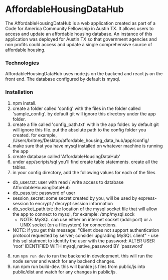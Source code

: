 # AffordableHousingDataHub
The AffordableHousingDataHub is a web application created as part of a Code for America Community Fellowship in Austin TX. It allows users to access and update an affordable housing database. An instance of this application was deployed for Austin TX so that government agencies and non profits could access and update a single comprehensive source of affordable housing.

### Technologies
AffordableHousingDataHub uses node.js on the backend and react.js on the front end. The database configured by default is mysql.

### Installation
1. npm install.
2. create a folder called 'config' with the files in the folder called 'sample_config'. by default git will ignore this directory under the app folder.
3. create a file called 'config_path.txt' within the app folder. by default git will ignore this file. put the absolute path to the config folder you created. for example, /Users/britney/Desktop/affordable_housing_data_hub/app/config/
4. make sure that you have mysql installed on whatever machine is running the app
5. create database called 'AffordableHousingDataHub'
6. under app/scripts/sql you'll find create table statements. create all the tables.
7. in your config directory, add the following values for each of the files
  - db_user.txt: user with read / write access to database AffordableHousingDataHub
  - db_pass.txt: password of user
  - session_secret: some secret created by you, will be used by express-session to encrypt / decrypt session information
  - db_socket_path.txt: the location of the mysql socket file that will allow the app to connect to mysql, for example: /tmp/mysql.sock
    - NOTE: MySQL can use either an internet socket (addr:port) or a UNIX socket (on a filesystem) for connections.
  - NOTE: if you get this message: "Client does not support authentication protocol requested by server; consider upgrading MySQL client" - use this sql statment to identify the user with the password: ALTER USER 'root' IDENTIFIED WITH mysql_native_password BY 'password'
8. run `npm run dev` to run the backend in development. this will run the node server and watch for any backend changes.
9. run npm run build-dev. this will bunlde js files from public/js into public/dist and watch for any changes in public/js.
